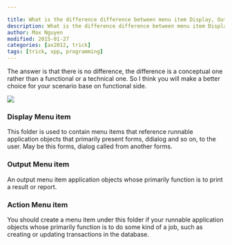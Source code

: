 ```yaml
---

title: What is the difference difference between menu item Display, Output and Action
description: What is the difference difference between menu item Display, Output and Action
author: Max Nguyen
modified: 2015-01-27
categories: [ax2012, trick]
tags: [trick, xpp, programming]
---
```


The answer is that there is no difference, the difference is a conceptual one rather than a functional or a technical one. So I think you will make a better choice for your scenario base on functional side.

![]({{site.url}}/assets/imagesposts/what-is-the-difference-difference-between-menu-item-display-output-and-action-in-dynamics-ax.png)

### Display Menu item

This folder is used to contain menu items that reference runnable application objects that primarily present forms, ddialog and so on, to the user. May be this forms, dialog called from another forms.

### Output Menu item

An output menu item application objects whose primarily function is to print a result or report.

### Action Menu item

You should create a menu item under this folder if your runnable application objects whose primarily function is to do some kind of a job, such as creating or updating transactions in the database.